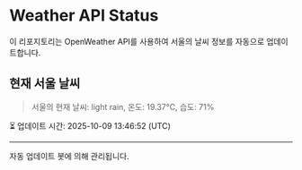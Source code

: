 
# Weather API Status

이 리포지토리는 OpenWeather API를 사용하여 서울의 날씨 정보를 자동으로 업데이트합니다.

## 현재 서울 날씨
> 서울의 현재 날씨: light rain, 온도: 19.37°C, 습도: 71%

⏳ 업데이트 시간: 2025-10-09 13:46:52 (UTC)

---
자동 업데이트 봇에 의해 관리됩니다.
